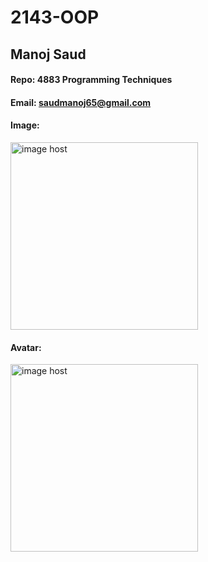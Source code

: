 # 2143-OOP
## Manoj Saud

#### Repo: 4883 Programming Techniques

#### Email: saudmanoj65@gmail.com

#### Image:

<img src="https://thumbs2.imgbox.com/a1/98/tw9uDdL4_t.jpg" alt="image host" width=300>

#### Avatar:

<img src="https://thumbs2.imgbox.com/a1/98/tw9uDdL4_t.jpg" alt="image host" width=300>

